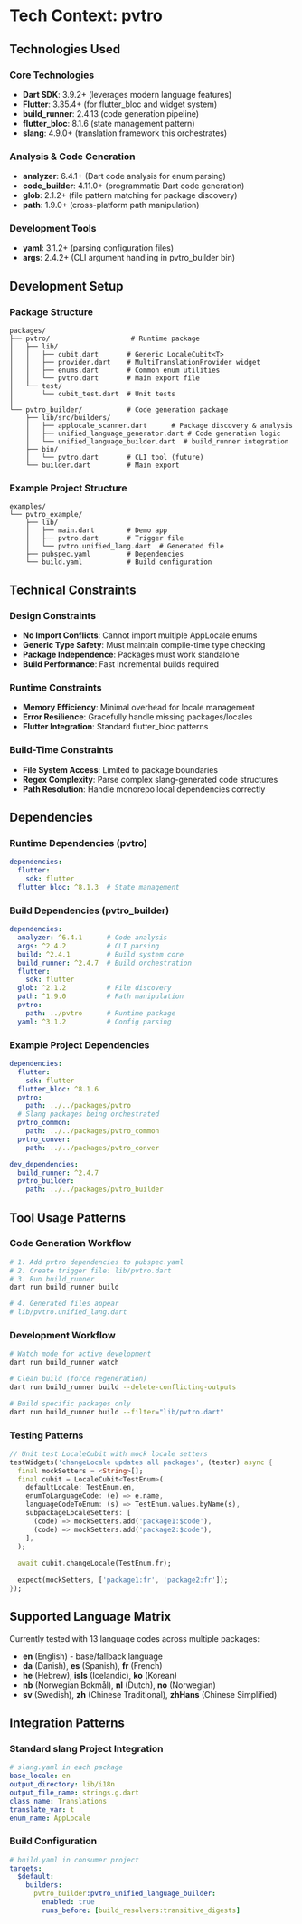 # Tech Context: pvtro

## Technologies Used

### Core Technologies
- **Dart SDK**: 3.9.2+ (leverages modern language features)
- **Flutter**: 3.35.4+ (for flutter_bloc and widget system)
- **build_runner**: 2.4.13 (code generation pipeline)
- **flutter_bloc**: 8.1.6 (state management pattern)
- **slang**: 4.9.0+ (translation framework this orchestrates)

### Analysis & Code Generation
- **analyzer**: 6.4.1+ (Dart code analysis for enum parsing)
- **code_builder**: 4.11.0+ (programmatic Dart code generation)
- **glob**: 2.1.2+ (file pattern matching for package discovery)
- **path**: 1.9.0+ (cross-platform path manipulation)

### Development Tools  
- **yaml**: 3.1.2+ (parsing configuration files)
- **args**: 2.4.2+ (CLI argument handling in pvtro_builder bin)

## Development Setup

### Package Structure
```
packages/
├── pvtro/                    # Runtime package
│   ├── lib/
│   │   ├── cubit.dart       # Generic LocaleCubit<T>
│   │   ├── provider.dart    # MultiTranslationProvider widget
│   │   ├── enums.dart       # Common enum utilities
│   │   └── pvtro.dart       # Main export file
│   └── test/
│       └── cubit_test.dart  # Unit tests
│
└── pvtro_builder/           # Code generation package  
    ├── lib/src/builders/
    │   ├── applocale_scanner.dart      # Package discovery & analysis
    │   ├── unified_language_generator.dart # Code generation logic
    │   └── unified_language_builder.dart  # build_runner integration
    ├── bin/
    │   └── pvtro.dart       # CLI tool (future)
    └── builder.dart         # Main export
```

### Example Project Structure
```
examples/
└── pvtro_example/
    ├── lib/
    │   ├── main.dart        # Demo app
    │   ├── pvtro.dart       # Trigger file  
    │   └── pvtro.unified_lang.dart  # Generated file
    ├── pubspec.yaml         # Dependencies
    └── build.yaml           # Build configuration
```

## Technical Constraints

### Design Constraints
- **No Import Conflicts**: Cannot import multiple AppLocale enums
- **Generic Type Safety**: Must maintain compile-time type checking
- **Package Independence**: Packages must work standalone
- **Build Performance**: Fast incremental builds required

### Runtime Constraints  
- **Memory Efficiency**: Minimal overhead for locale management
- **Error Resilience**: Gracefully handle missing packages/locales
- **Flutter Integration**: Standard flutter_bloc patterns

### Build-Time Constraints
- **File System Access**: Limited to package boundaries
- **Regex Complexity**: Parse complex slang-generated code structures
- **Path Resolution**: Handle monorepo local dependencies correctly

## Dependencies

### Runtime Dependencies (pvtro)
```yaml
dependencies:
  flutter:
    sdk: flutter
  flutter_bloc: ^8.1.3  # State management
```

### Build Dependencies (pvtro_builder)  
```yaml
dependencies:
  analyzer: ^6.4.1      # Code analysis
  args: ^2.4.2          # CLI parsing
  build: ^2.4.1         # Build system core
  build_runner: ^2.4.7  # Build orchestration
  flutter:
    sdk: flutter
  glob: ^2.1.2          # File discovery
  path: ^1.9.0          # Path manipulation
  pvtro:
    path: ../pvtro      # Runtime package
  yaml: ^3.1.2          # Config parsing
```

### Example Project Dependencies
```yaml
dependencies:
  flutter:
    sdk: flutter
  flutter_bloc: ^8.1.6
  pvtro:
    path: ../../packages/pvtro
  # Slang packages being orchestrated
  pvtro_common:
    path: ../../packages/pvtro_common  
  pvtro_conver:
    path: ../../packages/pvtro_conver

dev_dependencies:
  build_runner: ^2.4.7
  pvtro_builder:
    path: ../../packages/pvtro_builder
```

## Tool Usage Patterns

### Code Generation Workflow
```bash
# 1. Add pvtro dependencies to pubspec.yaml
# 2. Create trigger file: lib/pvtro.dart
# 3. Run build_runner
dart run build_runner build

# 4. Generated files appear
# lib/pvtro.unified_lang.dart
```

### Development Workflow  
```bash
# Watch mode for active development
dart run build_runner watch

# Clean build (force regeneration)
dart run build_runner build --delete-conflicting-outputs

# Build specific packages only  
dart run build_runner build --filter="lib/pvtro.dart"
```

### Testing Patterns
```dart
// Unit test LocaleCubit with mock locale setters
testWidgets('changeLocale updates all packages', (tester) async {
  final mockSetters = <String>[];
  final cubit = LocaleCubit<TestEnum>(
    defaultLocale: TestEnum.en,
    enumToLanguageCode: (e) => e.name,
    languageCodeToEnum: (s) => TestEnum.values.byName(s),
    subpackageLocaleSetters: [
      (code) => mockSetters.add('package1:$code'),
      (code) => mockSetters.add('package2:$code'),
    ],
  );
  
  await cubit.changeLocale(TestEnum.fr);
  
  expect(mockSetters, ['package1:fr', 'package2:fr']);
});
```

## Supported Language Matrix

Currently tested with 13 language codes across multiple packages:
- **en** (English) - base/fallback language
- **da** (Danish), **es** (Spanish), **fr** (French)  
- **he** (Hebrew), **isIs** (Icelandic), **ko** (Korean)
- **nb** (Norwegian Bokmål), **nl** (Dutch), **no** (Norwegian)
- **sv** (Swedish), **zh** (Chinese Traditional), **zhHans** (Chinese Simplified)

## Integration Patterns

### Standard slang Project Integration
```yaml
# slang.yaml in each package
base_locale: en
output_directory: lib/i18n
output_file_name: strings.g.dart
class_name: Translations
translate_var: t
enum_name: AppLocale
```

### Build Configuration
```yaml
# build.yaml in consumer project
targets:
  $default:
    builders:
      pvtro_builder:pvtro_unified_language_builder:
        enabled: true
        runs_before: [build_resolvers:transitive_digests]
```